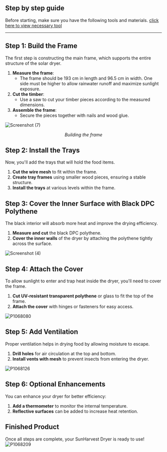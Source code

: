 
## Step by step guide
Before starting, make sure you have the following tools and materials. [click here to view necessary tool](tools_materials_used.md)

---

## Step 1: Build the Frame

The first step is constructing the main frame, which supports the entire structure of the solar dryer.

1. **Measure the frame**: 
   - The frame should be 193 cm in length and 96.5 cm in width. One side must be higher to allow rainwater runoff and maximize sunlight exposure.
2. **Cut the timber**: 
   - Use a saw to cut your timber pieces according to the measured dimensions.
3. **Assemble the frame**:
   - Secure the pieces together with nails and wood glue.


![Screenshot (7)](https://github.com/user-attachments/assets/40ea6e07-8c5e-4093-a0f6-62652c82a5bd)
<p align="center"><em>Building the frame</em></p>



## Step 2: Install the Trays

Now, you'll add the trays that will hold the food items.

1. **Cut the wire mesh** to fit within the frame.
2. **Create tray frames** using smaller wood pieces, ensuring a stable structure.
3. **Install the trays** at various levels within the frame.



## Step 3: Cover the Inner Surface with Black DPC Polythene

The black interior will absorb more heat and improve the drying efficiency.

1. **Measure and cut** the black DPC polythene.
2. **Cover the inner walls** of the dryer by attaching the polythene tightly across the surface.

![Screenshot (4)](https://github.com/user-attachments/assets/769bbe05-965d-49c4-9098-c12b5399900f)

## Step 4: Attach the Cover

To allow sunlight to enter and trap heat inside the dryer, you'll need to cover the frame.

1. **Cut UV-resistant transparent polythene** or glass to fit the top of the frame.
2. **Attach the cover** with hinges or fasteners for easy access.

![P1068080](https://github.com/user-attachments/assets/c1af47be-5409-40b6-bf92-aea4213ece0f)

## Step 5: Add Ventilation

Proper ventilation helps in drying food by allowing moisture to escape.

1. **Drill holes** for air circulation at the top and bottom.
2. **Install vents with mesh** to prevent insects from entering the dryer.

![P1068126](https://github.com/user-attachments/assets/4da1ed9d-7744-4642-98c0-e462f5dbae04)


## Step 6: Optional Enhancements

You can enhance your dryer for better efficiency:

1. **Add a thermometer** to monitor the internal temperature.
2. **Reflective surfaces** can be added to increase heat retention.

## Finished Product

Once all steps are complete, your SunHarvest Dryer is ready to use!
![P1068209](https://github.com/user-attachments/assets/8e2ac0c8-bf9a-4683-a2dd-1a09a93f10a0)



